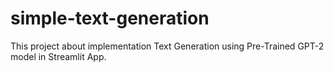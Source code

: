 # simple-text-generation
This project about implementation Text Generation using Pre-Trained GPT-2 model in Streamlit App.
